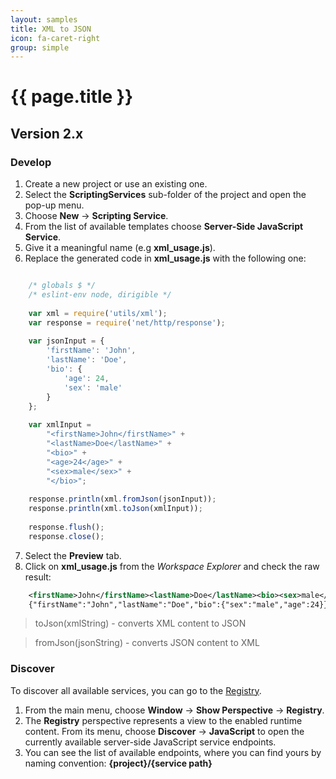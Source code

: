 ```yaml
---
layout: samples
title: XML to JSON
icon: fa-caret-right
group: simple
---
```


{{ page.title }}
===

Version 2.x
---

### Develop


1. Create a new project or use an existing one.
2. Select the **ScriptingServices** sub-folder of the project and open the pop-up menu.
3. Choose **New** -> **Scripting Service**.
4. From the list of available templates choose **Server-Side JavaScript Service**.
5. Give it a meaningful name (e.g **xml_usage.js**).
6. Replace the generated code in **xml_usage.js** with the following one:

```javascript

	/* globals $ */
	/* eslint-env node, dirigible */
	
	var xml = require('utils/xml');
	var response = require('net/http/response');
	
	var jsonInput = {
		'firstName': 'John',
		'lastName': 'Doe',
		'bio': {
			'age': 24,
			'sex': 'male'
		}
	};
	
	var xmlInput = 
		"<firstName>John</firstName>" +
		"<lastName>Doe</lastName>" + 
		"<bio>" + 
		"<age>24</age>" +
		"<sex>male</sex>" +
		"</bio>";
	
	response.println(xml.fromJson(jsonInput));
	response.println(xml.toJson(xmlInput));
	
	response.flush();
	response.close();
```

7. Select the **Preview** tab.
8. Click on **xml_usage.js** from the *Workspace Explorer* and check the raw result:

```xml
	<firstName>John</firstName><lastName>Doe</lastName><bio><sex>male</sex><age>24</age></bio>
	{"firstName":"John","lastName":"Doe","bio":{"sex":"male","age":24}}
```

> toJson(xmlString) - converts XML content to JSON

> fromJson(jsonString) - converts JSON content to XML

### Discover

To discover all available services, you can go to the [Registry](../help/registry.html).

1. From the main menu, choose **Window** -> **Show Perspective** -> **Registry**.
2. The **Registry** perspective represents a view to the enabled runtime content. From its menu, choose **Discover** -> **JavaScript** to open the currently available server-side JavaScript service endpoints.
3. You can see the list of available endpoints, where you can find yours by naming convention: **{project}/{service path}**
